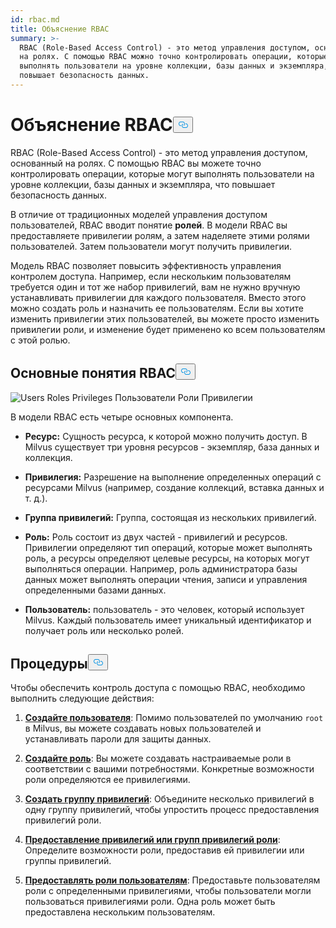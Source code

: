 ```yaml
---
id: rbac.md
title: Объяснение RBAC
summary: >-
  RBAC (Role-Based Access Control) - это метод управления доступом, основанный
  на ролях. С помощью RBAC можно точно контролировать операции, которые могут
  выполнять пользователи на уровне коллекции, базы данных и экземпляра, что
  повышает безопасность данных.
---
```

<h1 id="RBAC-Explained" class="common-anchor-header">Объяснение RBAC<button data-href="#RBAC-Explained" class="anchor-icon" translate="no">
      <svg translate="no"
        aria-hidden="true"
        focusable="false"
        height="20"
        version="1.1"
        viewBox="0 0 16 16"
        width="16"
      >
        <path
          fill="#0092E4"
          fill-rule="evenodd"
          d="M4 9h1v1H4c-1.5 0-3-1.69-3-3.5S2.55 3 4 3h4c1.45 0 3 1.69 3 3.5 0 1.41-.91 2.72-2 3.25V8.59c.58-.45 1-1.27 1-2.09C10 5.22 8.98 4 8 4H4c-.98 0-2 1.22-2 2.5S3 9 4 9zm9-3h-1v1h1c1 0 2 1.22 2 2.5S13.98 12 13 12H9c-.98 0-2-1.22-2-2.5 0-.83.42-1.64 1-2.09V6.25c-1.09.53-2 1.84-2 3.25C6 11.31 7.55 13 9 13h4c1.45 0 3-1.69 3-3.5S14.5 6 13 6z"
        ></path>
      </svg>
    </button></h1><p>RBAC (Role-Based Access Control) - это метод управления доступом, основанный на ролях. С помощью RBAC вы можете точно контролировать операции, которые могут выполнять пользователи на уровне коллекции, базы данных и экземпляра, что повышает безопасность данных.</p>
<p>В отличие от традиционных моделей управления доступом пользователей, RBAC вводит понятие <strong>ролей</strong>. В модели RBAC вы предоставляете привилегии ролям, а затем наделяете этими ролями пользователей. Затем пользователи могут получить привилегии.</p>
<p>Модель RBAC позволяет повысить эффективность управления контролем доступа. Например, если нескольким пользователям требуется один и тот же набор привилегий, вам не нужно вручную устанавливать привилегии для каждого пользователя. Вместо этого можно создать роль и назначить ее пользователям. Если вы хотите изменить привилегии этих пользователей, вы можете просто изменить привилегии роли, и изменение будет применено ко всем пользователям с этой ролью.</p>
<h2 id="RBAC-key-concepts" class="common-anchor-header">Основные понятия RBAC<button data-href="#RBAC-key-concepts" class="anchor-icon" translate="no">
      <svg translate="no"
        aria-hidden="true"
        focusable="false"
        height="20"
        version="1.1"
        viewBox="0 0 16 16"
        width="16"
      >
        <path
          fill="#0092E4"
          fill-rule="evenodd"
          d="M4 9h1v1H4c-1.5 0-3-1.69-3-3.5S2.55 3 4 3h4c1.45 0 3 1.69 3 3.5 0 1.41-.91 2.72-2 3.25V8.59c.58-.45 1-1.27 1-2.09C10 5.22 8.98 4 8 4H4c-.98 0-2 1.22-2 2.5S3 9 4 9zm9-3h-1v1h1c1 0 2 1.22 2 2.5S13.98 12 13 12H9c-.98 0-2-1.22-2-2.5 0-.83.42-1.64 1-2.09V6.25c-1.09.53-2 1.84-2 3.25C6 11.31 7.55 13 9 13h4c1.45 0 3-1.69 3-3.5S14.5 6 13 6z"
        ></path>
      </svg>
    </button></h2><p>
  
   <span class="img-wrapper"> <img translate="no" src="/docs/v2.6.x/assets/users-roles-privileges.png" alt="Users Roles Privileges" class="doc-image" id="users-roles-privileges" />
   </span> <span class="img-wrapper"> <span>Пользователи Роли Привилегии</span> </span></p>
<p>В модели RBAC есть четыре основных компонента.</p>
<ul>
<li><p><strong>Ресурс:</strong> Сущность ресурса, к которой можно получить доступ. В Milvus существует три уровня ресурсов - экземпляр, база данных и коллекция.</p></li>
<li><p><strong>Привилегия:</strong> Разрешение на выполнение определенных операций с ресурсами Milvus (например, создание коллекций, вставка данных и т. д.).</p></li>
<li><p><strong>Группа привилегий:</strong> Группа, состоящая из нескольких привилегий.</p></li>
<li><p><strong>Роль:</strong> Роль состоит из двух частей - привилегий и ресурсов. Привилегии определяют тип операций, которые может выполнять роль, а ресурсы определяют целевые ресурсы, на которых могут выполняться операции. Например, роль администратора базы данных может выполнять операции чтения, записи и управления определенными базами данных.</p></li>
<li><p><strong>Пользователь:</strong> пользователь - это человек, который использует Milvus. Каждый пользователь имеет уникальный идентификатор и получает роль или несколько ролей.</p></li>
</ul>
<h2 id="Procedures" class="common-anchor-header">Процедуры<button data-href="#Procedures" class="anchor-icon" translate="no">
      <svg translate="no"
        aria-hidden="true"
        focusable="false"
        height="20"
        version="1.1"
        viewBox="0 0 16 16"
        width="16"
      >
        <path
          fill="#0092E4"
          fill-rule="evenodd"
          d="M4 9h1v1H4c-1.5 0-3-1.69-3-3.5S2.55 3 4 3h4c1.45 0 3 1.69 3 3.5 0 1.41-.91 2.72-2 3.25V8.59c.58-.45 1-1.27 1-2.09C10 5.22 8.98 4 8 4H4c-.98 0-2 1.22-2 2.5S3 9 4 9zm9-3h-1v1h1c1 0 2 1.22 2 2.5S13.98 12 13 12H9c-.98 0-2-1.22-2-2.5 0-.83.42-1.64 1-2.09V6.25c-1.09.53-2 1.84-2 3.25C6 11.31 7.55 13 9 13h4c1.45 0 3-1.69 3-3.5S14.5 6 13 6z"
        ></path>
      </svg>
    </button></h2><p>Чтобы обеспечить контроль доступа с помощью RBAC, необходимо выполнить следующие действия:</p>
<ol>
<li><p><strong><a href="/docs/ru/users_and_roles.md#Create-a-user">Создайте пользователя</a></strong>: Помимо пользователей по умолчанию <code translate="no">root</code> в Milvus, вы можете создавать новых пользователей и устанавливать пароли для защиты данных.</p></li>
<li><p><strong><a href="/docs/ru/users_and_roles.md#Create-a-role">Создайте роль</a></strong>: Вы можете создавать настраиваемые роли в соответствии с вашими потребностями. Конкретные возможности роли определяются ее привилегиями.</p></li>
<li><p><strong><a href="/docs/ru/privilege_group.md">Создать группу привилегий</a></strong>: Объедините несколько привилегий в одну группу привилегий, чтобы упростить процесс предоставления привилегий роли.</p></li>
<li><p><strong><a href="/docs/ru/grant_privileges.md">Предоставление привилегий или групп привилегий роли</a></strong>: Определите возможности роли, предоставив ей привилегии или группы привилегий.</p></li>
<li><p><strong><a href="/docs/ru/grant_roles.md">Предоставлять роли пользователям</a></strong>: Предоставьте пользователям роли с определенными привилегиями, чтобы пользователи могли пользоваться привилегиями роли. Одна роль может быть предоставлена нескольким пользователям.</p></li>
</ol>
